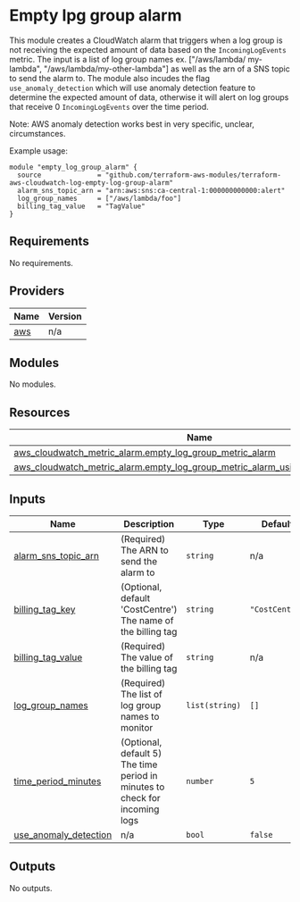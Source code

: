 # Empty lpg group alarm

This module creates a CloudWatch alarm that triggers when a log group is not receiving the expected amount of
data based on the `IncomingLogEvents` metric. The input is a list of log group names ex. ["/aws/lambda/
my-lambda", "/aws/lambda/my-other-lambda"] as well as the arn of a SNS topic to send the alarm to. The module
also incudes the flag `use_anomaly_detection` which will use anomaly detection feature to determine the expected
amount of data, otherwise it will alert on log groups that receive 0 `IncomingLogEvents` over the time period.

Note: AWS anomaly detection works best in very specific, unclear, circumstances.

Example usage:
```
module "empty_log_group_alarm" {
  source              = "github.com/terraform-aws-modules/terraform-aws-cloudwatch-log-empty-log-group-alarm"
  alarm_sns_topic_arn = "arn:aws:sns:ca-central-1:000000000000:alert"
  log_group_names     = ["/aws/lambda/foo"]
  billing_tag_value   = "TagValue"
}
```

## Requirements

No requirements.

## Providers

| Name | Version |
|------|---------|
| <a name="provider_aws"></a> [aws](#provider\_aws) | n/a |

## Modules

No modules.

## Resources

| Name | Type |
|------|------|
| [aws_cloudwatch_metric_alarm.empty_log_group_metric_alarm](https://registry.terraform.io/providers/hashicorp/aws/latest/docs/resources/cloudwatch_metric_alarm) | resource |
| [aws_cloudwatch_metric_alarm.empty_log_group_metric_alarm_using_anomaly_detection](https://registry.terraform.io/providers/hashicorp/aws/latest/docs/resources/cloudwatch_metric_alarm) | resource |

## Inputs

| Name | Description | Type | Default | Required |
|------|-------------|------|---------|:--------:|
| <a name="input_alarm_sns_topic_arn"></a> [alarm\_sns\_topic\_arn](#input\_alarm\_sns\_topic\_arn) | (Required) The ARN to send the alarm to | `string` | n/a | yes |
| <a name="input_billing_tag_key"></a> [billing\_tag\_key](#input\_billing\_tag\_key) | (Optional, default 'CostCentre') The name of the billing tag | `string` | `"CostCentre"` | no |
| <a name="input_billing_tag_value"></a> [billing\_tag\_value](#input\_billing\_tag\_value) | (Required) The value of the billing tag | `string` | n/a | yes |
| <a name="input_log_group_names"></a> [log\_group\_names](#input\_log\_group\_names) | (Required) The list of log group names to monitor | `list(string)` | `[]` | no |
| <a name="input_time_period_minutes"></a> [time\_period\_minutes](#input\_time\_period\_minutes) | (Optional, default 5) The time period in minutes to check for incoming logs | `number` | `5` | no |
| <a name="input_use_anomaly_detection"></a> [use\_anomaly\_detection](#input\_use\_anomaly\_detection) | n/a | `bool` | `false` | no |

## Outputs

No outputs.

